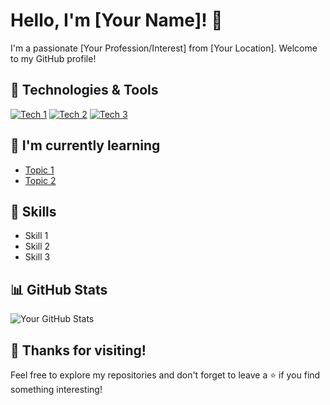 # Hello, I'm [Your Name]! 👋

I'm a passionate [Your Profession/Interest] from [Your Location]. Welcome to my GitHub profile!

## 🔧 Technologies & Tools

[![Tech 1](https://img.shields.io/badge/-Tech1-333333?style=flat&logo=tech1)](https://example.com)
[![Tech 2](https://img.shields.io/badge/-Tech2-333333?style=flat&logo=tech2)](https://example.com)
[![Tech 3](https://img.shields.io/badge/-Tech3-333333?style=flat&logo=tech3)](https://example.com)

## 🌱 I'm currently learning

- [Topic 1](#)
- [Topic 2](#)

## 💼 Skills

- Skill 1
- Skill 2
- Skill 3


## 📊 GitHub Stats

![Your GitHub Stats](https://github-readme-stats.vercel.app/api?username=yourusername&show_icons=true&hide=contribs,issues)

## 🎉 Thanks for visiting!

Feel free to explore my repositories and don't forget to leave a ⭐️ if you find something interesting!
